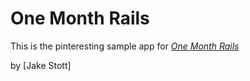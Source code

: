 # One Month Rails

This is the pinteresting sample app for [*One Month Rails*](http://onemonthrails.com)

by [Jake Stott] 